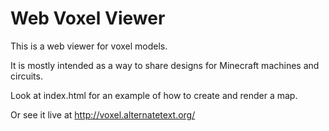 Web Voxel Viewer
================

This is a web viewer for voxel models.

It is mostly intended as a way to share designs for Minecraft machines and circuits.

Look at index.html for an example of how to create and render a map.

Or see it live at http://voxel.alternatetext.org/
